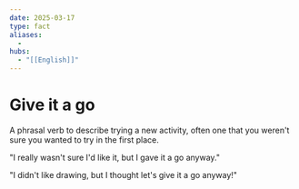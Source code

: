 ```yaml
---
date: 2025-03-17
type: fact
aliases:
  -
hubs:
  - "[[English]]"
---
```


# Give it a go

A phrasal verb to describe trying a new activity, often one that you weren't sure you wanted to try in the first place.

"I really wasn't sure I'd like it, but I gave it a go anyway."

"I didn't like drawing, but I thought let's give it a go anyway!"

